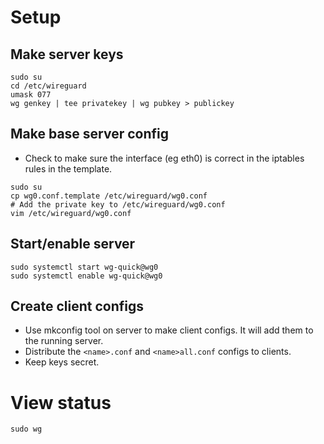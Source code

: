 # Setup

## Make server keys

```
sudo su
cd /etc/wireguard
umask 077
wg genkey | tee privatekey | wg pubkey > publickey
```

## Make base server config

- Check to make sure the interface (eg eth0) is correct in the iptables rules in the template.

```
sudo su
cp wg0.conf.template /etc/wireguard/wg0.conf
# Add the private key to /etc/wireguard/wg0.conf
vim /etc/wireguard/wg0.conf
```

## Start/enable server

```
sudo systemctl start wg-quick@wg0
sudo systemctl enable wg-quick@wg0
```

## Create client configs

- Use mkconfig tool on server to make client configs. It will add them to the running server.
- Distribute the `<name>.conf` and `<name>all.conf` configs to clients.
- Keep keys secret.

# View status

`sudo wg`
